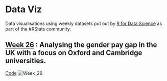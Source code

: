 # Data Viz
Data visualisations using weekly datasets put out by [R for Data Science](https://github.com/rfordatascience/tidytuesday) as part of the #RStats community.

## [Week 26](https://github.com/Prachi-Ar/TidyTuesday/tree/main/Week26) : Analysing the gender pay gap in the UK with a focus on Oxford and Cambridge universities. 

[Code](https://github.com/Prachi-Ar/TidyTuesday/blob/main/Week26/Code.R)
![Week_26](https://user-images.githubusercontent.com/53324239/176983873-b1c79dfb-9264-4b10-b722-29980a94356c.png)
